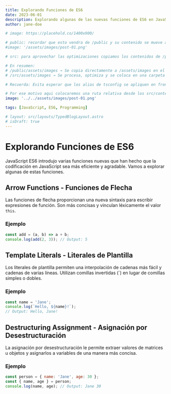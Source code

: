 ```yaml
---
title: Explorando Funciones de ES6
date: 2023-06-01
description: Explorando algunas de las nuevas funciones de ES6 en JavaScript.
author: jane-doe

# image: https://placehold.co/1400x900/

# public: recordar que esto vendra de /public y su contenido se mueve a la raiz y no permite optimizaciones (es peor)
#image: '/assets/images/post-01.png'

# src: para aprovechar las optimizaciones copiamos los contenidos de /public a /src y asi podemos aprovecharlos para optimizar nuestras imagenes de blog (es mejor);

# En resumen:
# /public/assets/images → Se copia directamente a /assets/images en el build (sin optimización).
# /src/assets/images → Se procesa, optimiza y se coloca en una carpeta interna (como /_astro/) con nombres transformados para optimización y cache busting.

# Recuerda: Evita esperar que los alias de tsconfig se apliquen en frontmatter Las rutas definidas en compilerOptions.paths se usan solo en el código TypeScript o archivos que son procesados como módulos de JavaScript, no en el procesamiento de datos en frontmatter. Por ello, si necesitas que Astro optimice las imágenes y puedan ser reconocidas por el helper image(), debes usar rutas que sean válidas según la estructura real del proyecto.

# Por ese motivo aqui colocaremos una ruta relativa desde los src/content/blog/post-01.png hasta '../../assets/images/post-01.png' para que pueda ser procesada por print() "ver: config.ts".
image: '../../assets/images/post-01.png'

tags: [JavaScript, ES6, Programming]

# layout: src/layouts/TypedBlogLayout.astro
# isDraft: true
---
```


<!-- # {frontmatter.title} podriamos usar esto si el archivo fuera un .mdx y si queremos usar los mdx con los rss feeds necesitamos instalar un plugin. Por ese motivo hemos puesto el titulo directamente y hemos renombrado el archivo como .md -->
# Explorando Funciones de ES6

<!-- {/* Mostrar imagen */} -->
<!-- {/* <img src="/assets/images/post-01.png" width="350" alt="Explorando Funciones de ES6" /> */} -->
<!-- {/* Ahora mostraremos la imagen dinamicamente desde [slug].astro */} -->

JavaScript ES6 introdujo varias funciones nuevas que han hecho que la codificación en JavaScript sea más eficiente y agradable. Vamos a explorar algunas de estas funciones.

## Arrow Functions - Funciones de Flecha

Las funciones de flecha proporcionan una nueva sintaxis para escribir expresiones de función. Son más concisas y vinculan léxicamente el valor `this`.

### Ejemplo

```javascript
const add = (a, b) => a + b;
console.log(add(2, 3)); // Output: 5
```

## Template Literals - Literales de Plantilla

Los literales de plantilla permiten una interpolación de cadenas más fácil y cadenas de varias líneas. Utilizan comillas invertidas (\`) en lugar de comillas simples o dobles.

### Ejemplo

```javascript
const name = 'Jane';
console.log(`Hello, ${name}!`);
// Output: Hello, Jane!
```

## Destructuring Assignment - Asignación por Desestructuración

La asignación por desestructuración le permite extraer valores de matrices u objetos y asignarlos a variables de una manera más concisa.

### Ejemplo

```javascript
const person = { name: 'Jane', age: 30 };
const { name, age } = person;
console.log(name, age); // Output: Jane 30
```
